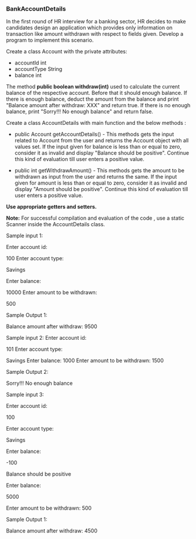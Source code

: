 ### BankAccountDetails
In the first round of HR interview for a banking sector,  HR decides to make candidates design an application which provides only  information on transaction like amount withdrawn with respect to fields given. Develop a program to implement this scenario. 

Create a class Account with the private attributes: 

- accountId  int
- accountType String 
- balance int

The method **public boolean withdraw(int)** used  to calculate the current balance of the respective account. Before that it should enough balance.  If there is enough balance, deduct the amount from the balance and print "Balance amount after withdraw: XXX" and return true.  If there is no enough balance, print "Sorry!!! No enough balance" and return false. 

Create a class AccountDetails with main function and the below methods :

- public Account getAccountDetails() -  This methods gets the input related to Account from the user and returns the Account object with all values set.  If the input given for balance is less than or equal to zero, consider it as invalid and display "Balance should be positive". Continue this kind of evaluation till user enters a positive value.

- public int getWithdrawAmount() -  This methods gets the amount to be withdrawn as input from the user and returns the same.  If the input given for amount is less than or equal to zero, consider it as invalid and display "Amount should be positive". Continue this kind of evaluation till user enters a positive value.

**Use appropriate getters and setters.**

**Note:** For successful compilation and evaluation of the code , use a static Scanner inside the AccountDetails class.

Sample input 1:

Enter account id:

100
Enter account type:

Savings

Enter balance:

10000
Enter amount to be withdrawn:

500

Sample Output 1:

Balance amount after withdraw: 9500

Sample input 2:
Enter account id:

101
Enter account type:

Savings
Enter balance:
1000
Enter amount to be withdrawn:
1500

Sample Output 2:

Sorry!!! No enough balance



Sample input 3:

Enter account id:

100

Enter account type:

Savings

Enter balance:

-100

Balance should be positive

Enter balance:

5000

Enter amount to be withdrawn:
500

Sample Output 1:

Balance amount after withdraw: 4500


